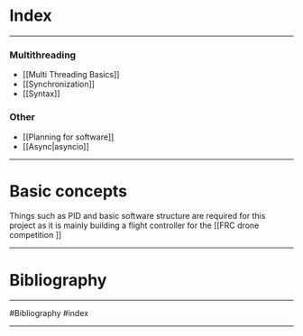 # Index
---
### Multithreading
- [[Multi Threading Basics]]
- [[Synchronization]]
- [[Syntax]]

### Other
- [[Planning for software]]
- [[Async|asyncio]]

---
# Basic concepts 
Things such as PID and basic software structure are required for this project as it is mainly building a flight controller for the [[FRC drone competition ]]

---

# Bibliography 
---
#Bibliography
#index

---
